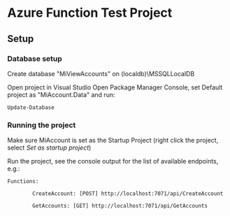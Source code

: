 # Azure Function Test Project

## Setup

### Database setup
Create database "MiViewAccounts" on (localdb)\MSSQLLocalDB

Open project in Visual Studio
Open Package Manager Console, set Default project as "MiAccount.Data" and run:
````
Update-Database
````

### Running the project
Make sure MiAccount is set as the Startup Project (right click the project, select *Set as startup project*)

Run the project, see the console output for the list of available endpoints, e.g.:
````
Functions:

        CreateAccount: [POST] http://localhost:7071/api/CreateAccount

        GetAccounts: [GET] http://localhost:7071/api/GetAccounts
````
